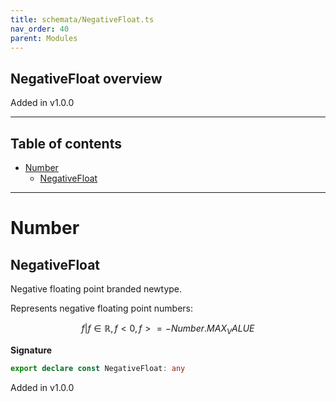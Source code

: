 ```yaml
---
title: schemata/NegativeFloat.ts
nav_order: 40
parent: Modules
---
```


## NegativeFloat overview

Added in v1.0.0

---

<h2 class="text-delta">Table of contents</h2>

- [Number](#number)
  - [NegativeFloat](#negativefloat)

---

# Number

## NegativeFloat

Negative floating point branded newtype.

Represents negative floating point numbers:

```math
 { f | f ∈ ℝ, f < 0, f >= -Number.MAX_VALUE }
```

**Signature**

```ts
export declare const NegativeFloat: any
```

Added in v1.0.0
